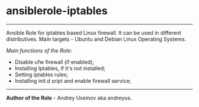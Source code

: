 # ansiblerole-iptables

---

Ansible Role for iptables based Linux firewall. It can be used in
different distributives. Main targets - Ubuntu and Debian Linux Operating
Systems.

*Main functions of the Role:*

- Disable ufw firewall (if enabled);
- Installing Iptables, if it's not installed;
- Setting iptables rules;
- Installing init.d sript and enable firewall service;

----

**Author of the Role** - Andrey Useinov aka andreyus.
